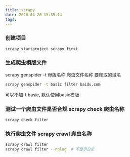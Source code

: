 ```yaml
---
title: scrapy
date: 2020-04-26 15:35:14
tags:
---
```


### 创建项目
```bash
scrapy startproject scrapy_first
```

### 生成爬虫模版文件
scrapy genspider -t 母版名称 爬虫文件名称 要爬取的域名
```bash
scrapy genspider -t basic filter baidu.com
```
可以不加-t basic, 默认使用basic模版

### 测试一个爬虫文件是否合规 scrapy check 爬虫名称
```bash
scrapy check filter
```

### 执行爬虫文件 scrapy crawl 爬虫名称
```bash
scrapy crawl filter
scrapy crawl filter --nolog  # 不显示日志
```

